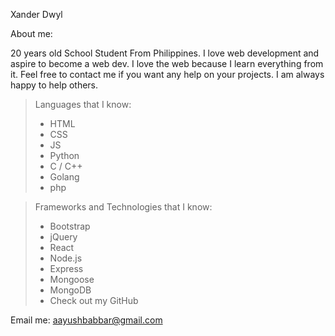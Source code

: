 Xander Dwyl

About me:

20 years old School Student From Philippines. I love web development and aspire to become a web dev.
I love the web because I learn everything from it. Feel free to contact me if you want any help on your projects. I am always happy to help others.

> Languages that I know:
> - HTML
> - CSS
> - JS
> - Python
> - C / C++
> - Golang
> - php


> Frameworks and Technologies that I know:
> - Bootstrap
> - jQuery
> - React
> - Node.js
> - Express
> - Mongoose
> - MongoDB
> - Check out my GitHub

Email me: aayushbabbar@gmail.com
